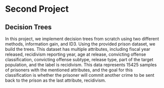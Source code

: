 # Second Project 

## Decision Trees
In this project, we implement decision trees from scratch using two different methods, information gain, and ID3. Using the provided prison dataset, we build the trees. This dataset has multiple attributes, including fiscal year released, recidivism reporting year, age at release, convicting offense classification, convicting offense subtype, release type, part of the target population, and the label is recidivism. 
This data represents 15425 samples of prisoners with the mentioned attributes, and the goal for this classification is whether the prisoner will commit another crime to be sent back to the prison as the last attribute, recidivism. 
